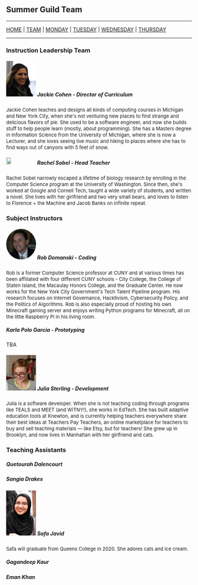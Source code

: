 ## Summer Guild Team

---

[HOME](https://witny-summer-guild-2018.github.io/) |
[TEAM](instructors.md) |
[MONDAY](https://witny-summer-guild-2018.github.io/monday) |
[TUESDAY](https://witny-summer-guild-2018.github.io/tuesday) |
[WEDNESDAY](https://witny-summer-guild-2018.github.io/wednesday) |
[THURSDAY](https://witny-summer-guild-2018.github.io/thursday)

---

### Instruction Leadership Team

##### <img width='16%' height='16%' src="/imgs/mepic_crop2_headshot.png"> Jackie Cohen - *Director of Curriculum*
<div class="bio"> <font size="2">Jackie Cohen teaches and designs all kinds of computing courses in Michigan and New York City, when she's not venturing new places to find strange and delicious flavors of pie. She used to be a software engineer, and now she builds stuff to help people learn (mostly, about programming). She has a Masters degree in Information Science from the University of Michigan, where she is now a Lecturer, and she loves seeing live music and hiking to places where she has to find ways out of canyons with 5 feet of snow.</font> </div>

##### <img width='16%' height='16%' src="/imgs/rachelsobel.png"> Rachel Sobel - *Head Teacher*
<div class="bio"><font size="2">Rachel Sobel narrowly escaped a lifetime of biology research by enrolling in the Computer Science program at the University of Washington. Since then, she's worked at Google and Cornell Tech, taught a wide variety of students, and written a novel. She lives with her girlfriend and two very small bears, and loves to listen to Florence + the Machine and Jacob Banks on infinite repeat.</font></div>

### Subject Instructors

##### <img width='16%' height='16%' src="/imgs/RobPic.png"> Rob Domanski - *Coding*
<div class="bio"><font size="2">Rob is a former Computer Science professor at CUNY and at various times has been affiliated with four different CUNY schools ​- City College, the College of Staten Island, the Macaulay Honors College, and the Graduate Center.  He now works for the New York City Government's Tech Talent Pipeline program.  His research focuses on Internet Governance, Hacktivism, Cybersecurity Policy, and the Politics of Algorithms.  Rob is also especially proud of hosting his own Minecraft gaming server and enjoys writing Python programs for Minecraft, all on the little Raspberry Pi in his living room.</font></div>

##### Karla Polo Garcia - *Prototyping*

TBA

##### <img width='16%' height='16%' src="/imgs/juliaphoto.jpg"> Julia Sterling - *Development*
<div class="bio"><font size="2">Julia is a software developer. When she is not teaching coding through programs like TEALS and MEET (and WiTNY!), she works in EdTech. She has built adaptive education tools at Knewton, and is currently helping teachers everywhere share their best ideas at Teachers Pay Teachers, an online marketplace for teachers to buy and sell teaching materials — like Etsy, but for teachers! She grew up in Brooklyn, and now lives in Manhattan with her girlfriend and cats.</font></div>

### Teaching Assistants

##### Quetourah Dalencourt

##### Sangia Drakes

##### <img width='16%' height='16%' src="/imgs/safajavid.jpeg"> Safa Javid
<div class="bio"><font size="2">Safa will graduate from Queens College in 2020. She adores cats and ice cream.</font></div>

##### Gagandeep Kaur

##### Eman Khan
